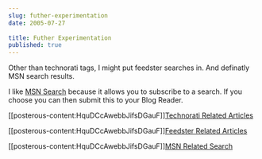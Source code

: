 ```yaml
---
slug: futher-experimentation
date: 2005-07-27
 
title: Futher Experimentation
published: true
---
```

Other than technorati tags, I might put feedster searches in. And definatly MSN search results.<p />I like <a href="http://search.msn.co.uk/" rel="tag">MSN Search</a> because it allows you to subscribe to a search. If you choose you can then submit this to your Blog Reader.<p />[[posterous-content:HquDCcAwebbJifsDGauF]]<a href="https://paul.kinlan.me/tags/Blogs">Technorati Related Articles</a><p />[[posterous-content:HquDCcAwebbJifsDGauF]]<a href="http://feedfinder.feedster.com/search.php?hl=&amp;ie=UTF-8&amp;limit=15&amp;db=feeds&amp;q=Blogs&amp;sort=relevance">Feedster Related Articles</a><p />[[posterous-content:HquDCcAwebbJifsDGauF]]<a href="http://search.msn.co.uk/results.aspx?q=Blogs&amp;FORM=QBRE">MSN Related Search</a>

